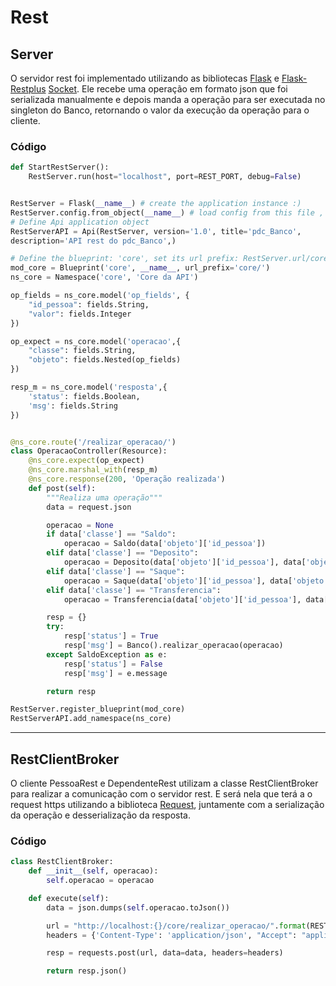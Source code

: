 # Rest

## Server

O servidor rest foi implementado utilizando as bibliotecas [Flask](http://flask.pocoo.org/) e [Flask-Restplus](https://flask-restplus.readthedocs.io/en/stable/) [Socket](https://docs.python.org/3/library/socket.html). Ele recebe uma operação em formato json que foi serializada manualmente e depois manda a operação para ser executada no singleton do Banco, retornando o valor da execução da operação para o cliente.

### Código

```py
def StartRestServer():
    RestServer.run(host="localhost", port=REST_PORT, debug=False)


RestServer = Flask(__name__) # create the application instance :)
RestServer.config.from_object(__name__) # load config from this file , flaskr.py
# Define Api application object
RestServerAPI = Api(RestServer, version='1.0', title='pdc_Banco',
description='API rest do pdc_Banco',)

# Define the blueprint: 'core', set its url prefix: RestServer.url/core
mod_core = Blueprint('core', __name__, url_prefix='core/')
ns_core = Namespace('core', 'Core da API')

op_fields = ns_core.model('op_fields', {
    "id_pessoa": fields.String,
    "valor": fields.Integer
})

op_expect = ns_core.model('operacao',{
    "classe": fields.String,
    "objeto": fields.Nested(op_fields)
})

resp_m = ns_core.model('resposta',{
    'status': fields.Boolean,
    'msg': fields.String
})


@ns_core.route('/realizar_operacao/')
class OperacaoController(Resource):
    @ns_core.expect(op_expect)
    @ns_core.marshal_with(resp_m)
    @ns_core.response(200, 'Operação realizada')
    def post(self):
        """Realiza uma operação"""
        data = request.json

        operacao = None
        if data['classe'] == "Saldo":
            operacao = Saldo(data['objeto']['id_pessoa'])
        elif data['classe'] == "Deposito":
            operacao = Deposito(data['objeto']['id_pessoa'], data['objeto']['valor'])
        elif data['classe'] == "Saque":
            operacao = Saque(data['objeto']['id_pessoa'], data['objeto']['valor'])
        elif data['classe'] == "Transferencia":
            operacao = Transferencia(data['objeto']['id_pessoa'], data['objeto']['valor'], data['objeto']['id_pessoa_d'])

        resp = {}
        try:
            resp['status'] = True
            resp['msg'] = Banco().realizar_operacao(operacao)
        except SaldoException as e:
            resp['status'] = False
            resp['msg'] = e.message

        return resp

RestServer.register_blueprint(mod_core)
RestServerAPI.add_namespace(ns_core)
```

---

## RestClientBroker

O cliente PessoaRest e DependenteRest utilizam a classe RestClientBroker para realizar a comunicação com o servidor rest. E será nela que terá a o request https utilizando a biblioteca [Request](http://docs.python-requests.org/en/master/), juntamente com a serialização da operação e desserialização da resposta.

### Código

```py
class RestClientBroker:
    def __init__(self, operacao):
        self.operacao = operacao

    def execute(self):
        data = json.dumps(self.operacao.toJson())

        url = "http://localhost:{}/core/realizar_operacao/".format(REST_PORT)
        headers = {'Content-Type': 'application/json', "Accept": "application/json"}

        resp = requests.post(url, data=data, headers=headers)

        return resp.json()
```



